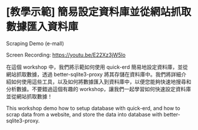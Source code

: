 # [教學示範] 簡易設定資料庫並從網站抓取數據匯入資料庫
Scraping Demo (e-mall)

Screen Recording: https://youtu.be/E22Xz3jW5lo

在這個 workshop 中，我們將示範如何使用 quick-erd 簡易地設定資料庫，並從網站抓取數據，透過 better-sqlite3-proxy 將其存儲在資料庫中。我們將詳細介紹如何使用這些工具，以及如何將數據匯入到資料庫中，以便您能夠快速地搜尋和分析數據。不要錯過這個有趣的 workshop，讓我們一起學習如何快速設定資料庫並從網站抓取數據！

This workshop demo how to setup database with quick-erd, and how to scrap data from a website, and store the data into database with better-sqlite3-proxy.
